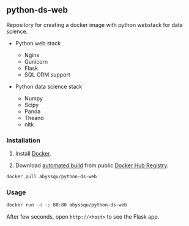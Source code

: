 ## python-ds-web

Repository for creating a docker image with python webstack for data science.

- Python web stack
	- Nginx
	- Gunicorn 
	- Flask
	- SQL ORM support

- Python data science stack
	- Numpy
	- Scipy
	- Panda
	- Theano
	- nltk

### Installation

1. Install [Docker](https://www.docker.com/).

2. Download [automated build](https://registry.hub.docker.com/u/abyssqu/python-ds-web/) from public [Docker Hub Registry](https://registry.hub.docker.com/):

```bash
docker pull abyssqu/python-ds-web
```


### Usage

```bash
docker run -d -p 80:80 abyssqu/python-ds-web
```

After few seconds, open `http://<host>` to see the Flask app.
